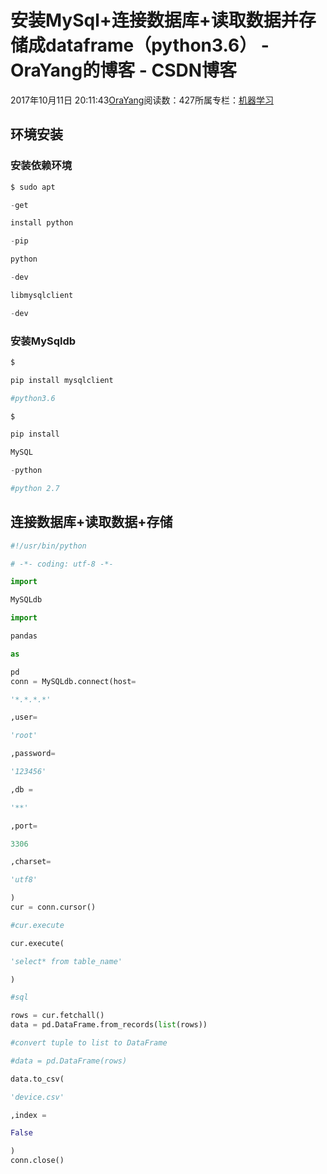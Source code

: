 
# 安装MySql+连接数据库+读取数据并存储成dataframe（python3.6） - OraYang的博客 - CSDN博客

2017年10月11日 20:11:43[OraYang](https://me.csdn.net/u010665216)阅读数：427所属专栏：[机器学习](https://blog.csdn.net/column/details/16605.html)



## 环境安装
### 安装依赖环境
```python
$ sudo apt
```
```python
-get
```
```python
install python
```
```python
-pip
```
```python
python
```
```python
-dev
```
```python
libmysqlclient
```
```python
-dev
```
### 安装MySqldb
```python
$
```
```python
pip install mysqlclient
```
```python
#python3.6
```
```python
$
```
```python
pip install
```
```python
MySQL
```
```python
-python
```
```python
#python 2.7
```
## 连接数据库+读取数据+存储
```python
#!/usr/bin/python
```
```python
# -*- coding: utf-8 -*-
```
```python
import
```
```python
MySQLdb
```
```python
import
```
```python
pandas
```
```python
as
```
```python
pd
conn = MySQLdb.connect(host=
```
```python
'*.*.*.*'
```
```python
,user=
```
```python
'root'
```
```python
,password=
```
```python
'123456'
```
```python
,db =
```
```python
'**'
```
```python
,port=
```
```python
3306
```
```python
,charset=
```
```python
'utf8'
```
```python
)
cur = conn.cursor()
```
```python
#cur.execute
```
```python
cur.execute(
```
```python
'select* from table_name'
```
```python
)
```
```python
#sql
```
```python
rows = cur.fetchall()
data = pd.DataFrame.from_records(list(rows))
```
```python
#convert tuple to list to DataFrame
```
```python
#data = pd.DataFrame(rows)
```
```python
data.to_csv(
```
```python
'device.csv'
```
```python
,index =
```
```python
False
```
```python
)
conn.close()
```

